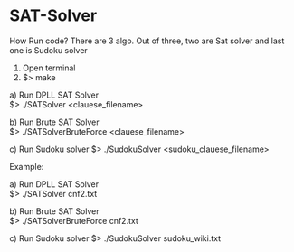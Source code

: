 # SAT-Solver
How Run code?
There are 3 algo. Out of three, two are Sat solver and last one is Sudoku solver

1. Open terminal
2. $> make

a) Run DPLL SAT Solver  
$> ./SATSolver <clauese_filename>

b) Run Brute SAT Solver  
$> ./SATSolverBruteForce <clauese_filename>

c) Run Sudoku solver
$> ./SudokuSolver <sudoku_clauese_filename>


Example:

a) Run DPLL SAT Solver  
$> ./SATSolver cnf2.txt

b) Run Brute SAT Solver  
$> ./SATSolverBruteForce cnf2.txt	

c) Run Sudoku solver
$> ./SudokuSolver sudoku_wiki.txt



